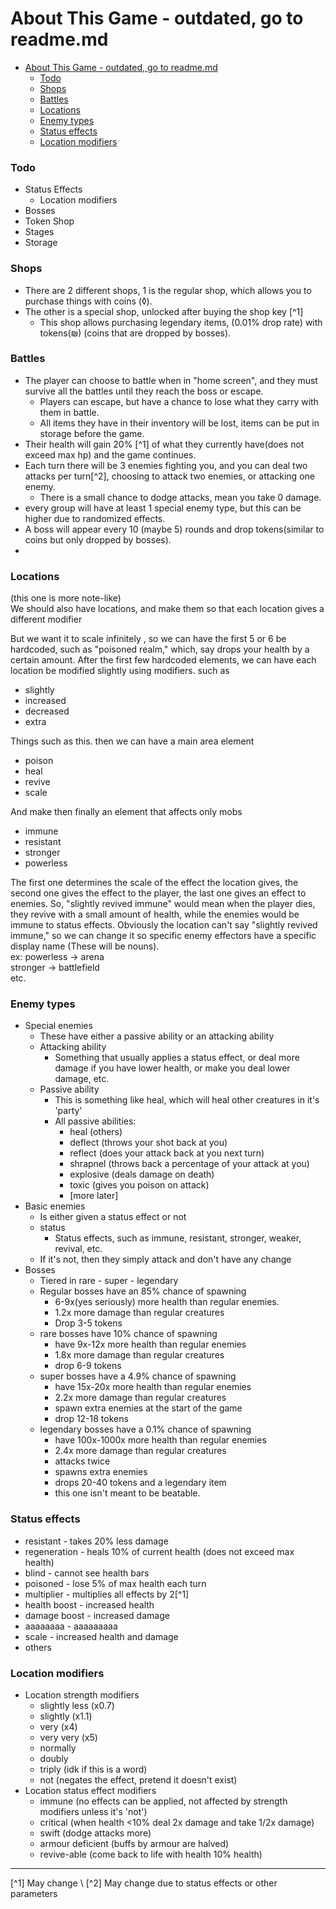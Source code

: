 # About This Game - outdated, go to readme.md

<!-- TOC -->

* [About This Game - outdated, go to readme.md](#about-this-game---outdated-go-to-readmemd)
    * [Todo](#todo)
    * [Shops](#shops)
    * [Battles](#battles)
    * [Locations](#locations)
    * [Enemy types](#enemy-types)
    * [Status effects](#status-effects)
    * [Location modifiers](#location-modifiers)

<!-- TOC -->

### Todo

- Status Effects
    - Location modifiers
- Bosses
- Token Shop
- Stages
- Storage

### Shops

- There are 2 different shops, 1 is the regular shop, which allows you to purchase things with coins (◊).
- The other is a special shop, unlocked after buying the shop key [^1]
    - This shop allows purchasing legendary items, (0.01% drop rate) with tokens(₪) (coins that are dropped by bosses).

### Battles

- The player can choose to battle when in "home screen", and they must survive all the battles until they reach the boss
  or escape.
    - Players can escape, but have a chance to lose what they carry with them in battle.
    - All items they have in their inventory will be lost, items can be put in storage before the game.
- Their health will gain 20% [^1] of what they currently have(does not exceed max hp) and the game continues.
- Each turn there will be 3 enemies fighting you, and you can deal two attacks per turn[^2], choosing to attack two
  enemies, or attacking one enemy.
    - There is a small chance to dodge attacks, mean you take 0 damage.
- every group will have at least 1 special enemy type, but this can be higher due to randomized effects.
- A boss will appear every 10 (maybe 5) rounds and drop tokens(similar to coins but only dropped by bosses).
-

### Locations

(this one is more note-like) \
We should also have locations, and make them so that each location gives a different modifier

But we want it to scale infinitely , so we can have the first 5 or 6 be hardcoded,
such as "poisoned realm," which, say drops your health by a certain amount.
After the first few hardcoded elements, we can have each location be modified slightly using modifiers.
such as

- slightly
- increased
- decreased
- extra

Things such as this.
then we can have a main area element

- poison
- heal
- revive
- scale

And make then finally an element that affects only mobs

- immune
- resistant
- stronger
- powerless

The first one determines the scale of the effect the location gives,
the second one gives the effect to the player, the last one gives an effect to enemies.
So, "slightly revived immune" would mean when the player dies, they revive
with a small amount of health, while the enemies would be immune to status effects.
Obviously the location can't say "slightly revived immune," so we can change it so specific
enemy effectors have a specific display name (These will be nouns).\
ex: powerless -> arena\
stronger -> battlefield \
etc.

### Enemy types

- Special enemies
    - These have either a passive ability or an attacking ability
    - Attacking ability
        - Something that usually applies a status effect, or deal more damage if you have lower health, or make you deal
          lower damage, etc.
    - Passive ability
        - This is something like heal, which will heal other creatures in it's 'party'
        - All passive abilities:
            - heal (others)
            - deflect (throws your shot back at you)
            - reflect (does your attack back at you next turn)
            - shrapnel (throws back a percentage of your attack at you)
            - explosive (deals damage on death)
            - toxic (gives you poison on attack)
            - [more later]
- Basic enemies
    - Is either given a status effect or not
    - status
        - Status effects, such as immune, resistant, stronger, weaker, revival, etc.
    - If it's not, then they simply attack and don't have any change
- Bosses
    - Tiered in rare - super - legendary
    - Regular bosses have an 85% chance of spawning
        - 6-9x(yes seriously) more health than regular enemies.
        - 1.2x more damage than regular creatures
        - Drop 3-5 tokens
    - rare bosses have 10% chance of spawning
        - have 9x-12x more health than regular enemies
        - 1.8x more damage than regular creatures
        - drop 6-9 tokens
    - super bosses have a 4.9% chance of spawning
        - have 15x-20x more health than regular enemies
        - 2.2x more damage than regular creatures
        - spawn extra enemies at the start of the game
        - drop 12-18 tokens
    - legendary bosses have a 0.1% chance of spawning
        - have 100x-1000x more health than regular enemies
        - 2.4x more damage than regular creatures
        - attacks twice
        - spawns extra enemies
        - drops 20-40 tokens and a legendary item
        - this one isn't meant to be beatable.

### Status effects

- resistant - takes 20% less damage
- regeneration - heals 10% of current health (does not exceed max health)
- blind - cannot see health bars
- poisoned - lose 5% of max health each turn
- multiplier - multiplies all effects by 2[^1]
- health boost - increased health
- damage boost - increased damage
- aaaaaaaa - aaaaaaaaa
- scale - increased health and damage
- others

### Location modifiers

- Location strength modifiers
    - slightly less (x0.7)
    - slightly (x1.1)
    - very (x4)
    - very very (x5)
    - normally
    - doubly
    - triply (idk if this is a word)
    - not (negates the effect, pretend it doesn't exist)
- Location status effect modifiers
    - immune (no effects can be applied, not affected by strength modifiers unless it's 'not')
    - critical (when health <10% deal 2x damage and take 1/2x damage)
    - swift (dodge attacks more)
    - armour deficient (buffs by armour are halved)
    - revive-able (come back to life with health 10% health)

<hr />
[^1] May change \
[^2] May change due to status effects or other parameters 
